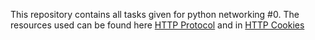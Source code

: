 This repository contains all tasks given for python networking \#0.
The resources used can be found here [HTTP Protocol](https://www3.ntu.edu.sg/home/ehchua/programming/webprogramming/HTTP_Basics.html) and in [HTTP Cookies](https://developer.mozilla.org/en-US/docs/Web/HTTP/Cookies)
